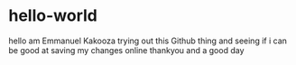 # hello-world

hello am Emmanuel Kakooza 
trying out this Github thing and seeing if i can be good at saving my changes online
thankyou and a good day
